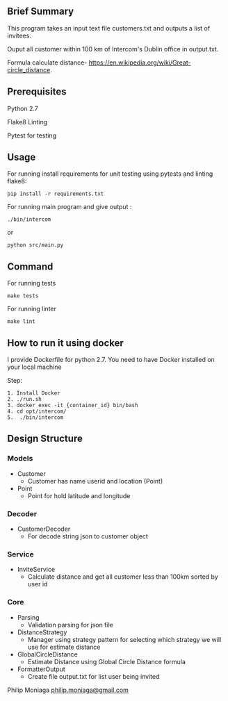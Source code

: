 
## Brief Summary

This program takes an input text file customers.txt and outputs a list of invitees. 

Ouput all customer within 100 km of Intercom's Dublin office in output.txt.

Formula calculate distance- https://en.wikipedia.org/wiki/Great-circle_distance.

## Prerequisites
Python 2.7


Flake8 Linting

Pytest for testing


## Usage

For running install requirements for unit testing using pytests and linting flake8:
```
pip install -r requirements.txt
```

For running main program and give output :
```
./bin/intercom
```
or 
```
python src/main.py 
```


## Command

For running tests
```
make tests
```

For running linter
```
make lint
```


## How to run it using docker
I provide Dockerfile for python 2.7.
You need to have Docker installed on your local machine

Step:
```
1. Install Docker
2. ./run.sh
3. docker exec -it {container_id} bin/bash
4. cd opt/intercom/
5.  ./bin/intercom
```

## Design Structure
### Models
- Customer
    - Customer has name userid and location (Point)
- Point
    - Point for hold latitude and longitude
### Decoder
- CustomerDecoder
    - For decode string json to customer object
### Service
- InviteService
    - Calculate distance and get all customer less than 100km sorted by user id 
### Core
- Parsing
    - Validation parsing for json file
- DistanceStrategy
    - Manager using strategy pattern for selecting which strategy we will use for estimate distance 
- GlobalCircleDistance
    - Estimate Distance using Global Circle Distance formula
- FormatterOutput
    - Create file output.txt for list user being invited


Philip Moniaga philip.moniaga@gmail.com
